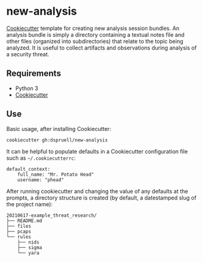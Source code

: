 # new-analysis
[Cookiecutter](https://github.com/cookiecutter/cookiecutter) template for
creating new analysis session bundles. An analysis bundle is simply a directory
containing a textual notes file and other files (organized into subdirectories)
that relate to the topic being analyzed. It is useful to collect artifacts and
observations during analysis of a security threat.

## Requirements
- Python 3
- [Cookiecutter](https://github.com/cookiecutter/cookiecutter)

## Use
Basic usage, after installing Cookiecutter:

```
cookiecutter gh:dspruell/new-analysis
```

It can be helpful to populate defaults in a Cookiecutter configuration file
such as `~/.cookiecutterrc`:

```
default_context:
    full_name: "Mr. Potato Head"
    username: "phead"
```

After running cookiecutter and changing the value of any defaults at the
prompts, a directory structure is created (by default, a datestamped slug of
the project name):

```
20210617-example_threat_research/
├── README.md
├── files
├── pcaps
└── rules
    ├── nids
    ├── sigma
    └── yara
```
